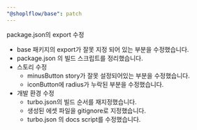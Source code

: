 ```yaml
---
"@shoplflow/base": patch
---
```


package.json의 export 수정
  - base 패키지의 export가 잘못 지정 되어 있는 부분을 수정했습니다.
  - package.json 의 빌드 스크립트를 정리했습니다.
- 스토리 수정
  - minusButton story가 잘못 설정되어있는 부분을 수정했습니다.
  - iconButton에 radius가 누락된 부분을 수정했습니다.
- 개발 환경 수정
  - turbo.json의 빌드 순서를 재지정했습니다.
  - 생성된 에셋 파일을 gitignore로 지정했습니다.
  - turbo.json 의 docs script를 수정했습니다.